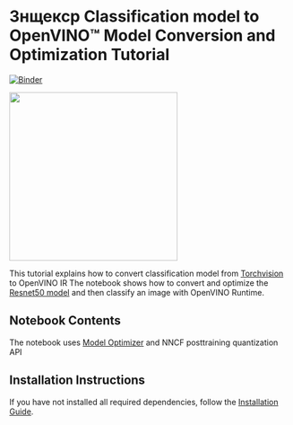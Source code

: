 # Знщекср Classification model to OpenVINO™ Model Conversion and Optimization Tutorial

[![Binder](https://mybinder.org/badge_logo.svg)](https://mybinder.org/v2/gh/openvinotoolkit/openvino_notebooks/HEAD?filepath=notebooks%2F101-tensorflow-to-openvino%2F1020-tensorflow-to-openvino.ipynb)

<img src="https://user-images.githubusercontent.com/36741649/127170593-86976dc3-e5e4-40be-b0a6-206379cd7df5.jpg" width=300>

This tutorial explains how to convert classification model from [Torchvision](https://pytorch.org/vision/stable/models.html#classification) to OpenVINO IR The notebook shows how to convert  and optimize the [Resnet50 model](https://pytorch.org/vision/stable/models/resnet50.html) and then classify an image with OpenVINO Runtime.

## Notebook Contents

The notebook uses [Model Optimizer](https://docs.openvino.ai/latest/openvino_docs_MO_DG_Deep_Learning_Model_Optimizer_DevGuide.html) and NNCF posttraining quantization API
## Installation Instructions

If you have not installed all required dependencies, follow the [Installation Guide](../../README.md).